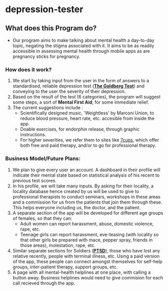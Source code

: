 # depression-tester

## What does this Program do?

*  Our program aims to make talking about mental health a day-to-day topic, negating the stigma associated with it. It aims to be as readily accessible in assessing mental health through mobile apps as are pregnancy sticks for pregnancy.


### How does it work?

  1. We start by taking input from the user in the form of answers to a standardised, reliable depression test ([**The Goldberg Test**](https://en.wikipedia.org/wiki/Goldberg_psychiatric_tests)) and conveying to the user the severity of their depression.
  2. Based on the result of the test (6 categories), the program will suggest some steps, a sort of **Mental First Aid**, for some immediate relief.
  3. The current suggestions include :
     * Scientifically designed music, 'Weightless' by Marconi Union, to reduce blood pressure, heart rate, etc. accesible from inside the app.
     * Doable exercises, for endorphin release, through graphic instructions.
     * For higher severities, we refer them to sites like [7cups](https://www.7cups.com/), which offer both free and paid therapy, and/or to go for professional therapy.

### Business Model/Future Plans:

  1. We plan to give every user an account. A dashboard in their profile will indicate their mental state based on statistical analysis of his recent to previous test scores.
  2. In his profile, we will take many inputs. By asking for their locality, a locality database hence created by us will be used to give to professional therapists to conduct seminars, workshops in these areas and a commission for us from the patients that join them through these. This helps everyone including us, the doctor, and the patient.
  3. A separate section of the app will be developed for different age groups of females, so that they can:
     - Adult women can report harassment, abuse, domestic violence, rape, etc.
     - Teenage girls can report harassment, eve-teasing (with locality so that other girls be prepared with mace, pepper spray, friends in those areas), molestation, rape, etc.
  4. Similar separate sections for Soldiers ([__PTSD__](https://en.wikipedia.org/wiki/Posttraumatic_stress_disorder)), those who have lost any relative recently, people with terminal illness, etc. Using a paid version of the app, these people can connect amongst themselves for self-help groups, inter-patient therapy, support groups, etc.
  5. A page with all mental-health helplines at one place, with calling a button away. Business helplines would need to give commision for each call recieved through the app.
